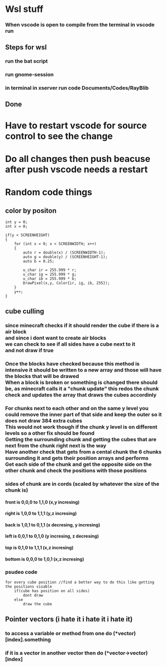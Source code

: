 # Wsl stuff
### When vscode is open to compile from the terminal in vscode run

## Steps for wsl
### run the bat script
### run gnome-session
### in terminal in xserver run code Documents/Codes/RayBlib
## Done

# Have to restart vscode for source control to see the change
# Do all changes then push beacuse after push vscode needs a restart

# Random code things

## color by positon
    int y = 0;
    int x = 0;

    if(y < SCREENHEIGHT)
    {
        for (int x = 0; x < SCREENWIDTH; x++)
        {
            auto r = double(x) / (SCREENWIDTH-1);
            auto g = double(y) / (SCREENHEIGHT-1);
            auto b = 0.25;

            u_char ir = 255.999 * r;
            u_char ig = 255.999 * g;
            u_char ib = 255.999 * b;
            DrawPixel(x,y, Color{ir, ig, ib, 255});
        }
        y++;
    }

## cube culling
### since minecraft checks if it should render the cube if there is a air block <br> and since i dont want to create air blocks <br>  we can check to see if all sides have a cube next to it <br> and not draw if true

### Once the blocks have checked because this method is intensive it should be written to a new array and those will have the blocks that will be drawed <br> When a block is broken or something is changed there should be, as minecraft calls it a "chunk update" this redos the chunk check and updates the array that draws the cubes accordinly

### For chunks next to each other and on the same y level you could remove the inner part of that side and keep the outer so it does not draw 384 extra cubes <br> This would not work though if the chunk y level is on different levels so a other fix should be found <br> Getting the surrounding chunk and getting the cubes that are next from the chunk right next is the way <br> Have another check that gets from a cental chunk the 6 chunks surrounding it and gets their position arrays and performs <br> Get each side of the chunk and get the opposite side on the other chunk and check the positions with those positions

### sides of chunk are in cords (scaled by whatever the size of the chunk is)
#### front is 0,0,0 to 1,1,0 (x,y incresing)
#### right is 1,0,0 to 1,1,1 (y,z incresing)
#### back is 1,0,1 to 0,1,1 (x decresing, y incresing)
#### left is 0,0,1 to 0,1,0 (y incresing, z decresing)
#### top is 0,1,0 to 1,1,1 (x,z incresing)
#### bottom is 0,0,0 to 1,0,1 (x,z incresing)


### psudeo code
    for every cube position //find a better way to do this like getting the positions visable
        if(cube has position on all sides)
            dont draw
        else
            draw the cube


## Pointer vectors (i hate it i hate it i hate it)
### to access a variable or method from one do (*vector)[index].something
### if it is a vector in another vector then do (*vector->vector)[index]
